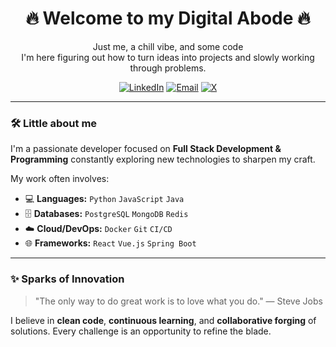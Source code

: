 <div align="center">
  <h1>🔥 Welcome to my Digital Abode 🔥</h1>
  <p>Just me, a chill vibe, and some code <br> I'm here figuring out how to turn ideas into projects and slowly working through problems.</p>
</div>
<div align="center">
  <a href="https://www.linkedin.com/in/anshhhhh/" target="_blank"><img src="https://img.shields.io/badge/LinkedIn-%230077B5.svg?&style=for-the-badge&logo=linkedin&logoColor=white" alt="LinkedIn"></a>
  <a href="mailto:anshkumar975310@gmail.com"><img src="https://img.shields.io/badge/Email-D14836?style=for-the-badge&logo=gmail&logoColor=white" alt="Email"></a>
  <a href="https://x.com/a_arora937" target="_blank"><img src="https://img.shields.io/badge/Twitter-%231DA1F2.svg?&style=for-the-badge&logo=twitter&logoColor=white" alt="X"></a>
<!--   <a href="https://your-website.com" target="_blank"><img src="https://img.shields.io/badge/Website-FF5733?style=for-the-badge&logo=About.me&logoColor=white" alt="Website"></a> -->
</div>

---

### 🛠️ Little about me 

I'm a passionate developer focused on **Full Stack Development & Programming** constantly exploring new technologies to sharpen my craft.

My work often involves:
* 💻 **Languages:** `Python` `JavaScript` `Java` 
* 🗄️ **Databases:** `PostgreSQL` `MongoDB` `Redis`
* ☁️ **Cloud/DevOps:** `Docker` `Git` `CI/CD`
* 🌐 **Frameworks:** `React` `Vue.js` `Spring Boot`

---
<!--
### 🔭 My Latest Creations

| Project Name | Description | Technologies |
| :---------- | :---------- | :---------- |
| **[Project 1 Name]** | [A brief, engaging description of Project 1] | `[Tech 1]` `[Tech 2]` |
| **[Project 2 Name]** | [A brief, engaging description of Project 2] | `[Tech 1]` `[Tech 2]` |
| **[Project 3 Name]** | [A brief, engaging description of Project 3] | `[Tech 1]` `[Tech 2]` |
| *Find more projects in my repositories!* |

---
-->
### ✨ Sparks of Innovation

> "The only way to do great work is to love what you do."
> — Steve Jobs

I believe in **clean code**, **continuous learning**, and **collaborative forging** of solutions. Every challenge is an opportunity to refine the blade.
